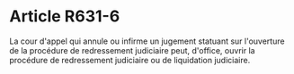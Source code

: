 # Article R631-6

<p>La cour d'appel qui annule ou infirme un jugement statuant sur l'ouverture de la procédure de redressement judiciaire peut, d'office, ouvrir la procédure de redressement judiciaire ou de liquidation judiciaire.</p>